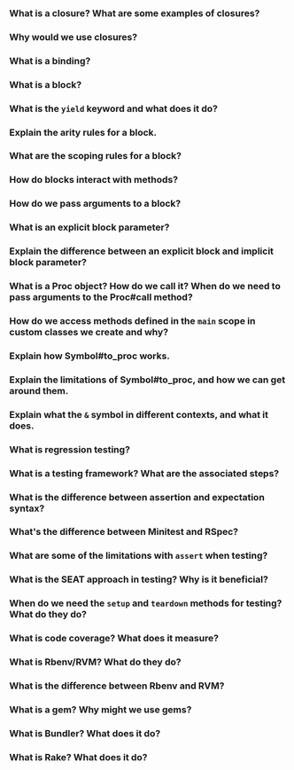 ### What is a closure? What are some examples of closures?

### Why would we use closures?

### What is a binding?

### What is a block?

### What is the `yield` keyword and what does it do?

### Explain the arity rules for a block.

### What are the scoping rules for a block?

### How do blocks interact with methods?

### How do we pass arguments to a block?

### What is an explicit block parameter?

### Explain the difference between an explicit block and implicit block parameter?

### What is a Proc object? How do we call it? When do we need to pass arguments to the Proc#call method?

### How do we access methods defined in the `main` scope in custom classes we create and why?

### Explain how Symbol#to_proc works.

### Explain the limitations of Symbol#to_proc, and how we can get around them.

### Explain what the `&` symbol in different contexts, and what it does.

### What is regression testing?

### What is a testing framework? What are the associated steps?

### What is the difference between assertion and expectation syntax?

### What's the difference between Minitest and RSpec?

### What are some of the limitations with `assert` when testing?

### What is the SEAT approach in testing? Why is it beneficial?

### When do we need the `setup` and `teardown` methods for testing? What do they do?

### What is code coverage? What does it measure?

### What is Rbenv/RVM? What do they do?

### What is the difference between Rbenv and RVM?

### What is a gem? Why might we use gems?

### What is Bundler? What does it do?

### What is Rake? What does it do?
